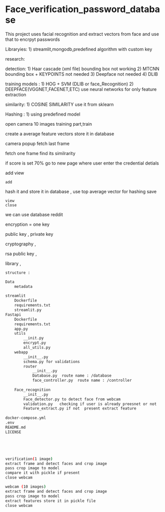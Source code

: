 # Face_verification_password_database
This project uses facial recognition and extract vectors from face and use that to encrpyt passwords



Libraryies:
	1) streamlit,mongodb,predefined algorithm with custom key

research:

detection:
	1) Haar cascade (xml file) bounding box not working 
	2) MTCNN     bounding box + KEYPOINTS  not needed 
	3) Deepface  not needed 
	4) DLIB 

training models :
	1) HOG + SVM (DLIB or face_Recognition)
	2) DEEPFACE(VGGNET,FACENET,ETC) use neural networks for only feature extraction
	
similarity:
	1) COSINE SIMILARITY use it from sklearn

Hashing :
	1) using predefined model 


open camera 10 images training part,train 

create a average feature vectors store it in database


camera popup fetch last frame 

fetch one frame find its similrarity 

if score is set 70% 
go to new page where user enter the credential detials

add view 

	add
hash it and store it in database , use top average vector for hashing 
	save 

	view 
	close



we can use database reddit

encryption = one key 

public key , private key 

cryptography , 

rsa public key , 



library ,
 

```bash
structure :

Data
	metadata
	
streamlit
	Dockerfile
	requirements.txt
	streamlit.py
Fastapi 
	Dockerfile
	requirements.txt
	app.py
	utils
		__init.py
		encrypt.py
		all_utils.py 
	webapp
		__init__.py
		schema.py for validations
		router
			__init__.py
			Database.py  route name : /database
			face_controller.py  route name : /controller
			
	Face_recognition
		__init__.py
		Face_detector.py to detect face from webcam
		validation.py   checking if user is already preesnet or not 
		Feature_extract.py if not  present extract feature
		
docker-compose.yml
.env
README.md
LICENSE





verification(1 image)
extract frame and detect faces and crop image
pass crop image to model 
compare it with pickle if present 
close webcam

webcam (10 images)
extract frame and detect faces and crop image
pass crop image to model 
extract features store it in pickle file
close webcam
```

